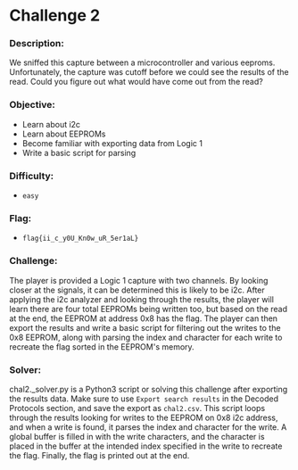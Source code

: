 # Challenge 2

### Description:
We sniffed this capture between a microcontroller and various eeproms. Unfortunately, the capture was cutoff before we could see the results of the read. Could you figure out what would have come out from the read?

### Objective:
* Learn about i2c
* Learn about EEPROMs
* Become familiar with exporting data from Logic 1
* Write a basic script for parsing

### Difficulty:
* `easy`

### Flag:
* `flag{ii_c_y0U_Kn0w_uR_5er1aL}` 

### Challenge:

The player is provided a Logic 1 capture with two channels. By looking closer at the signals, it can be determined this is likely to be i2c. After applying the i2c analyzer and looking through the results, the player will learn there are four total EEPROMs being written too, but based on the read at the end, the EEPROM at address 0x8 has the flag. The player can then export the results and write a basic script for filtering out the writes to the 0x8 EEPROM, along with parsing the index and character for each write to recreate the flag sorted in the EEPROM's memory.

### Solver:

chal2._solver.py is a Python3 script or solving this challenge after exporting the results data. Make sure to use `Export search results` in the Decoded Protocols section, and save the export as `chal2.csv`. This script loops through the results looking for writes to the EEPROM on 0x8 i2c address, and when a write is found, it parses the index and character for the write. A global buffer is filled in with the write characters, and the character is placed in the buffer at the intended index specified in the write to recreate the flag. Finally, the flag is printed out at the end.